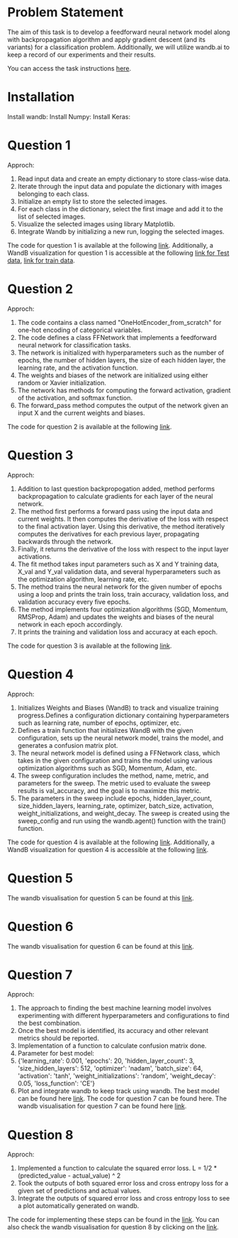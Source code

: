 # Problem Statement

The aim of this task is to develop a feedforward neural network model along with backpropagation algorithm and apply gradient descent (and its variants) for a classification problem. Additionally, we will utilize wandb.ai to keep a record of our experiments and their results.

You can access the task instructions [here](https://wandb.ai/cs6910_2023/A1/reports/CS6910-Assignment-1--VmlldzozNTI2MDc5).


# Installation

Install wandb: 
Install Numpy: 
Install Keras:

# Question 1
Approch:
1. Read input data and create an empty dictionary to store class-wise data.
2. Iterate through the input data and populate the dictionary with images belonging to each class.
3. Initialize an empty list to store the selected images.
4. For each class in the dictionary, select the first image and add it to the list of selected images.
5. Visualize the selected images using library Matplotlib.
6. Integrate Wandb by initializing a new run, logging the selected images.

The code for question 1 is available at the following [link](https://github.com/swapnilmn/Assignment_1-CS6910/blob/master/Assignment_1_Q1.ipynb). Additionally, a WandB visualization for question 1 is accessible at the following [link for Test data](https://wandb.ai/ed22s009/Question_4_Best_Model/reports/Test-Sample-Images-23-03-07-09-46-44---VmlldzozNzE5NDE2?accessToken=5pjoktdiyt55kxfa5ice07170c49t7q51nxsg94urfftg7sqe0lnwlushquvy5el), [link for train data](https://wandb.ai/ed22s009/Question_4_Best_Model/reports/Train-Sample-Images-23-03-07-09-47-46---VmlldzozNzE5NDIz?accessToken=zlhk92dggxsrfawk6vl1sm9ctbeqsng9q8bqm7vvt4r1weaee0pyqodwk4xge1l1).

# Question 2
Approch:
1. The code contains a class named "OneHotEncoder_from_scratch" for one-hot encoding of categorical variables.
2. The code defines a class FFNetwork that implements a feedforward neural network for classification tasks.
3. The network is initialized with hyperparameters such as the number of epochs, the number of hidden layers, the size of each hidden layer, the learning rate, and the activation function.
4. The weights and biases of the network are initialized using either random or Xavier initialization.
5. The network has methods for computing the forward activation, gradient of the activation, and softmax function.
6. The forward_pass method computes the output of the network given an input X and the current weights and biases.

The code for question 2 is available at the following [link](https://github.com/swapnilmn/Assignment_1-CS6910/blob/master/Question_2ipynb.ipynb).

# Question 3
Approch:
1. Addition to last question backpropogation added, method performs backpropagation to calculate gradients for each layer of the neural network.
2. The method first performs a forward pass using the input data and current weights. It then computes the derivative of the loss with respect to the final activation layer. Using this derivative, the method iteratively computes the derivatives for each previous layer, propagating backwards through the network.
3. Finally, it returns the derivative of the loss with respect to the input layer activations.
4. The fit method takes input parameters such as X and Y training data, X_val and Y_val validation data, and several hyperparameters such as the optimization algorithm, learning rate, etc.
5. The method trains the neural network for the given number of epochs using a loop and prints the train loss, train accuracy, validation loss, and validation accuracy every five epochs.
6. The method implements four optimization algorithms (SGD, Momentum, RMSProp, Adam) and updates the weights and biases of the neural network in each epoch accordingly.
5. It prints the training and validation loss and accuracy at each epoch.

The code for question 3 is available at the following [link](https://github.com/swapnilmn/Assignment_1-CS6910/blob/master/Question_3.ipynb).

# Question 4
Approch:
1. Initializes Weights and Biases (WandB) to track and visualize training progress.Defines a configuration dictionary containing hyperparameters such as learning rate, number of epochs, optimizer, etc.
2. Defines a train function that initializes WandB with the given configuration, sets up the neural network model, trains the model, and generates a confusion matrix plot.
3. The neural network model is defined using a FFNetwork class, which takes in the given configuration and trains the model using various optimization algorithms such as SGD, Momentum, Adam, etc.
4. The sweep configuration includes the method, name, metric, and parameters for the sweep. The metric used to evaluate the sweep results is val_accuracy, and the goal is to maximize this metric.
5. The parameters in the sweep include epochs, hidden_layer_count, size_hidden_layers, learning_rate, optimizer, batch_size, activation, weight_initializations, and weight_decay. The sweep is created using the sweep_config and run using the wandb.agent() function with the train() function.

The code for question 4 is available at the following [link](https://github.com/swapnilmn/Assignment_1-CS6910/blob/master/Assignment_1_Question4.ipynb). Additionally, a WandB visualization for question 4 is accessible at the following [link](https://wandb.ai/ed22s009/Question_4_Best_Model/reports/Question-4--VmlldzozNzA5ODcx).

# Question 5
The wandb visualisation for question 5 can be found at this [link](https://api.wandb.ai/links/ed22s009/mcze8md4).

# Question 6
The wandb visualisation for question 6 can be found at this [link](https://wandb.ai/ed22s009/Question_4_Best_Model/reports/-23-03-06-11-50-55---VmlldzozNzA5OTMw?accessToken=kgnj99hmixu885d5sy0zgfj8fxqon8ix82e4xwdo04l5s3oxqhprfa0lju24d4ks).

# Question 7
Approch:

1. The approach to finding the best machine learning model involves experimenting with different hyperparameters and configurations to find the best combination.
2.  Once the best model is identified, its accuracy and other relevant metrics should be reported. 
3.  Implementation of  a function to calculate confusion matrix done.
4.  Parameter for best model:
5.  {'learning_rate': 0.001,
    'epochs': 20,
    'hidden_layer_count': 3,
    'size_hidden_layers': 512,
    'optimizer': 'nadam',
    'batch_size': 64,
    'activation': 'tanh',
    'weight_initializations': 'random',
    'weight_decay': 0.05,
    'loss_function': 'CE'}
 6.  Plot and integrate wandb to keep track using wandb. The best model can be found here [link](https://api.wandb.ai/links/ed22s009/eq8tg2wj). The code for question 7 can be found here. The wandb visualisation for question 7 can be found here [link](https://github.com/swapnilmn/Assignment_1-CS6910/blob/master/Assignment_1_Question7.ipynb).
    
# Question 8
Approch:
1. Implemented a function to calculate the squared error loss. L = 1/2 * (predicted_value - actual_value) ^ 2
2. Took the outputs of both squared error loss and cross entropy loss for a given set of predictions and actual values.
3. Integrate the outputs of squared error loss and cross entropy loss to see a plot automatically generated on wandb.

The code for implementing these steps can be found in the [link](https://github.com/swapnilmn/Assignment_1-CS6910/blob/master/Assignment_1_Question8.ipynb). You can also check the wandb visualisation for question 8 by clicking on the [link](https://wandb.ai/ed22s009/Question_8_Best_Model/reports/Question-8--VmlldzozNzEwODc4).
